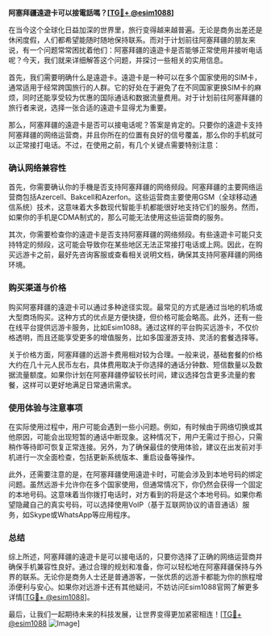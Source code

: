 **阿塞拜疆遠遊卡可以接電話嗎？[[TG💪+ @esim1088](https://t.me/s/esim1088)]**

在当今这个全球化日益加深的世界里，旅行变得越来越普遍。无论是商务出差还是休闲度假，人们都希望能随时随地保持联系。而对于计划前往阿塞拜疆的朋友来说，有一个问题常常困扰着他们：阿塞拜疆的遠遊卡是否能够正常使用并接听电话呢？今天，我们就来详细解答这个问题，并探讨一些相关的实用信息。

首先，我们需要明确什么是遠遊卡。遠遊卡是一种可以在多个国家使用的SIM卡，通常适用于经常跨国旅行的人群。它的好处在于避免了在不同国家更换SIM卡的麻烦，同时还能享受较为优惠的国际通话和数据流量费用。对于计划前往阿塞拜疆的旅行者来说，选择一张合适的遠遊卡显得尤为重要。

那么，阿塞拜疆的遠遊卡是否可以接电话呢？答案是肯定的。只要你的遠遊卡支持阿塞拜疆的网络运营商，并且你所在的位置有良好的信号覆盖，那么你的手机就可以正常接打电话。不过，在使用之前，有几个关键点需要特别注意：

### 确认网络兼容性

首先，你需要确认你的手機是否支持阿塞拜疆的网络频段。阿塞拜疆的主要网络运营商包括Azercell、Bakcell和Azerfon。这些运营商主要使用GSM（全球移动通信系统）技术，这意味着大多数现代智能手机都能很好地支持它们的服务。然而，如果你的手机是CDMA制式的，那么可能无法使用这些运营商的服务。

其次，你需要检查你的遠遊卡是否支持阿塞拜疆的网络频段。有些遠遊卡可能只支持特定的频段，这可能会导致你在某些地区无法正常接打电话或上网。因此，在购买远游卡之前，最好先咨询客服或查看相关说明文档，确保其支持阿塞拜疆的网络环境。

### 购买渠道与价格

购买阿塞拜疆的遠遊卡可以通过多种途径实现。最常见的方式是通过当地的机场或大型商场购买。这种方式的优点是方便快捷，但价格可能会略高。此外，还有一些在线平台提供远游卡服务，比如Esim1088。通过这样的平台购买远游卡，不仅价格透明，而且还能享受更多的增值服务，比如多国漫游支持、灵活的套餐选择等。

关于价格方面，阿塞拜疆的远游卡费用相对较为合理。一般来说，基础套餐的价格大约在几十元人民币左右，具体费用取决于你选择的通话分钟数、短信数量以及数据流量额度。如果你计划在阿塞拜疆停留较长时间，建议选择包含更多流量的套餐，这样可以更好地满足日常通讯需求。

### 使用体验与注意事项

在实际使用过程中，用户可能会遇到一些小问题。例如，有时候由于网络切换或其他原因，可能会出现短暂的通话中断现象。这种情况下，用户无需过于担心，只需稍作等待即可恢复正常连接。另外，为了确保最佳的使用体验，建议在出发前对手机进行一次全面检查，包括更新系统版本、重启设备等操作。

此外，还需要注意的是，在阿塞拜疆使用遠遊卡时，可能会涉及到本地号码的绑定问题。虽然远游卡允许你在多个国家使用，但通常情况下，你仍然会获得一个固定的本地号码。这意味着当你拨打电话时，对方看到的将是这个本地号码。如果你希望隐藏自己的真实号码，可以选择使用VoIP（基于互联网协议的语音通话）服务，如Skype或WhatsApp等应用程序。

### 总结

综上所述，阿塞拜疆的遠遊卡是可以接电话的，只要你选择了正确的网络运营商并确保手机兼容性良好。通过合理的规划和准备，你可以轻松地在阿塞拜疆保持与外界的联系。无论你是商务人士还是普通游客，一张优质的远游卡都能为你的旅程增添便利与安心。如果你对远游卡还有其他疑问，不妨访问Esim1088官网了解更多详情[[TG💪+ @esim1088](https://t.me/s/esim1088)]。

最后，让我们一起期待未来的科技发展，让世界变得更加紧密相连！[[TG💪+ @esim1088](https://t.me/s/esim1088) ![Image](https://i.postimg.cc/4NQfJmqS/Snipaste-2025-05-13-00-14-12.png)]